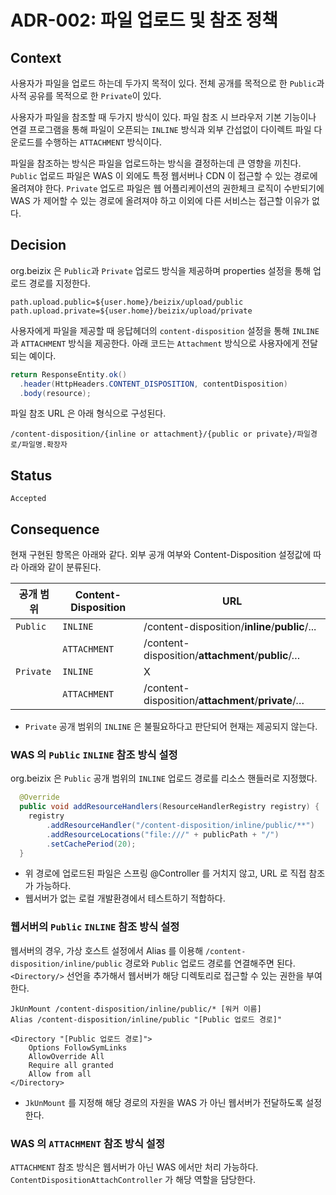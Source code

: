 # **ADR-002:** 파일 업로드 및 참조 정책

## Context

사용자가 파일을 업로드 하는데 두가지 목적이 있다. 전체 공개를 목적으로 한 `Public`과
사적 공유를 목적으로 한 `Private`이 있다. 

사용자가 파일을 참조할 때 두가지 방식이 있다. 파일 참조 시
브라우저 기본 기능이나 연결 프로그램을 통해 파일이 오픈되는 `INLINE` 방식과 
외부 간섭없이 다이렉트 파일 다운로드를 수행하는 `ATTACHMENT` 방식이다.

파일을 참조하는 방식은 파일을 업로드하는 방식을 결정하는데 큰 영향을 끼친다. 
`Public` 업로드 파일은 WAS 이 외에도 특정 웹서버나 CDN 이 접근할 수 있는 경로에 올려져야 한다. 
`Private` 업도르 파일은 웹 어플리케이션의 권한체크 로직이 
수반되기에 WAS 가 제어할 수 있는 경로에 올려져야 하고 이외에 다른 서비스는 접근할 이유가 없다.


## Decision

org.beizix 은 `Public`과 `Private` 업로드 방식을 제공하며 properties 설정을 통해 업로드 경로를 지정한다. 
```properties
path.upload.public=${user.home}/beizix/upload/public
path.upload.private=${user.home}/beizix/upload/private
```

사용자에게 파일을 제공할 때 응답헤더의 `content-disposition` 설정을 통해 `INLINE`과 `ATTACHMENT` 방식을 제공한다. 
아래 코드는 `Attachment` 방식으로 사용자에게 전달되는 예이다. 
```java
return ResponseEntity.ok()
  .header(HttpHeaders.CONTENT_DISPOSITION, contentDisposition)
  .body(resource);
```

파일 참조 URL 은 아래 형식으로 구성된다. 
```
/content-disposition/{inline or attachment}/{public or private}/파일경로/파일명.확장자
```

## Status
`Accepted`

## Consequence

현재 구현된 항목은 아래와 같다. 외부 공개 여부와 Content-Disposition 설정값에 따라 아래와 같이 분류된다. 

| 공개 범위 | Content-Disposition | URL | 
|---|---|---|
| `Public` | `INLINE` | /content-disposition/**inline**/**public**/...
|  | `ATTACHMENT` | /content-disposition/**attachment**/**public**/…
| `Private` | `INLINE` | X
|  | `ATTACHMENT` | /content-disposition/**attachment**/**private**/…

* `Private` 공개 범위의 `INLINE` 은 불필요하다고 판단되어 현재는 제공되지 않는다. 


### WAS 의 `Public` `INLINE` 참조 방식 설정
org.beizix 은 `Public` 공개 범위의 `INLINE` 업로드 경로를 리소스 핸들러로 지정했다. 

```java
  @Override
  public void addResourceHandlers(ResourceHandlerRegistry registry) {
    registry
        .addResourceHandler("/content-disposition/inline/public/**")
        .addResourceLocations("file:///" + publicPath + "/")
        .setCachePeriod(20);
  }
```
* 위 경로에 업로드된 파일은 스프링 @Controller 를 거치지 않고, URL 로 직접 참조가 가능하다.
* 웹서버가 없는 로컬 개발환경에서 테스트하기 적합하다.

### 웹서버의 `Public` `INLINE` 참조 방식 설정
웹서버의 경우, 가상 호스트 설정에서 Alias 를 이용해 `/content-disposition/inline/public` 경로와 `Public` 업로드 경로를 
연결해주면 된다. `<Directory/>` 선언을 추가해서 웹서버가 해당 디렉토리로 접근할 수 있는 권한을 부여한다.
  
```
JkUnMount /content-disposition/inline/public/* [워커 이름]
Alias /content-disposition/inline/public "[Public 업로드 경로]"

<Directory "[Public 업로드 경로]">
    Options FollowSymLinks
    AllowOverride All
    Require all granted
    Allow from all
</Directory>
```
* `JkUnMount` 를 지정해 해당 경로의 자원을 WAS 가 아닌 웹서버가 전달하도록 설정한다.

### WAS 의 `ATTACHMENT` 참조 방식 설정

`ATTACHMENT` 참조 방식은 웹서버가 아닌 WAS 에서만 처리 가능하다. 
`ContentDispositionAttachController` 가 해당 역할을 담당한다.

